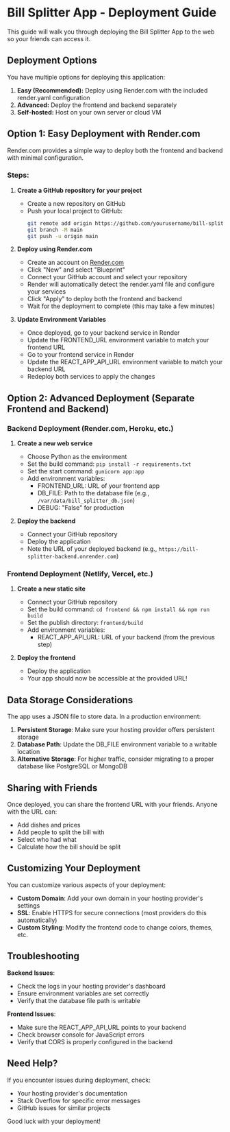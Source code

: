 # Bill Splitter App - Deployment Guide

This guide will walk you through deploying the Bill Splitter App to the web so your friends can access it.

## Deployment Options

You have multiple options for deploying this application:

1. **Easy (Recommended):** Deploy using Render.com with the included render.yaml configuration
2. **Advanced:** Deploy the frontend and backend separately
3. **Self-hosted:** Host on your own server or cloud VM

## Option 1: Easy Deployment with Render.com

Render.com provides a simple way to deploy both the frontend and backend with minimal configuration.

### Steps:

1. **Create a GitHub repository for your project**
   - Create a new repository on GitHub
   - Push your local project to GitHub:
     ```bash
     git remote add origin https://github.com/yourusername/bill-splitter.git
     git branch -M main
     git push -u origin main
     ```

2. **Deploy using Render.com**
   - Create an account on [Render.com](https://render.com/)
   - Click "New" and select "Blueprint"
   - Connect your GitHub account and select your repository
   - Render will automatically detect the render.yaml file and configure your services
   - Click "Apply" to deploy both the frontend and backend
   - Wait for the deployment to complete (this may take a few minutes)

3. **Update Environment Variables**
   - Once deployed, go to your backend service in Render
   - Update the FRONTEND_URL environment variable to match your frontend URL
   - Go to your frontend service in Render
   - Update the REACT_APP_API_URL environment variable to match your backend URL
   - Redeploy both services to apply the changes

## Option 2: Advanced Deployment (Separate Frontend and Backend)

### Backend Deployment (Render.com, Heroku, etc.)

1. **Create a new web service**
   - Choose Python as the environment
   - Set the build command: `pip install -r requirements.txt`
   - Set the start command: `gunicorn app:app`
   - Add environment variables:
     - FRONTEND_URL: URL of your frontend app
     - DB_FILE: Path to the database file (e.g., `/var/data/bill_splitter_db.json`)
     - DEBUG: "False" for production

2. **Deploy the backend**
   - Connect your GitHub repository
   - Deploy the application
   - Note the URL of your deployed backend (e.g., `https://bill-splitter-backend.onrender.com`)

### Frontend Deployment (Netlify, Vercel, etc.)

1. **Create a new static site**
   - Connect your GitHub repository
   - Set the build command: `cd frontend && npm install && npm run build`
   - Set the publish directory: `frontend/build`
   - Add environment variables:
     - REACT_APP_API_URL: URL of your backend (from the previous step)

2. **Deploy the frontend**
   - Deploy the application
   - Your app should now be accessible at the provided URL!

## Data Storage Considerations

The app uses a JSON file to store data. In a production environment:

1. **Persistent Storage**: Make sure your hosting provider offers persistent storage
2. **Database Path**: Update the DB_FILE environment variable to a writable location
3. **Alternative Storage**: For higher traffic, consider migrating to a proper database like PostgreSQL or MongoDB

## Sharing with Friends

Once deployed, you can share the frontend URL with your friends. Anyone with the URL can:
- Add dishes and prices
- Add people to split the bill with
- Select who had what
- Calculate how the bill should be split

## Customizing Your Deployment

You can customize various aspects of your deployment:

- **Custom Domain**: Add your own domain in your hosting provider's settings
- **SSL**: Enable HTTPS for secure connections (most providers do this automatically)
- **Custom Styling**: Modify the frontend code to change colors, themes, etc.

## Troubleshooting

**Backend Issues**:
- Check the logs in your hosting provider's dashboard
- Ensure environment variables are set correctly
- Verify that the database file path is writable

**Frontend Issues**:
- Make sure the REACT_APP_API_URL points to your backend
- Check browser console for JavaScript errors
- Verify that CORS is properly configured in the backend

## Need Help?

If you encounter issues during deployment, check:
- Your hosting provider's documentation
- Stack Overflow for specific error messages
- GitHub issues for similar projects

Good luck with your deployment!
